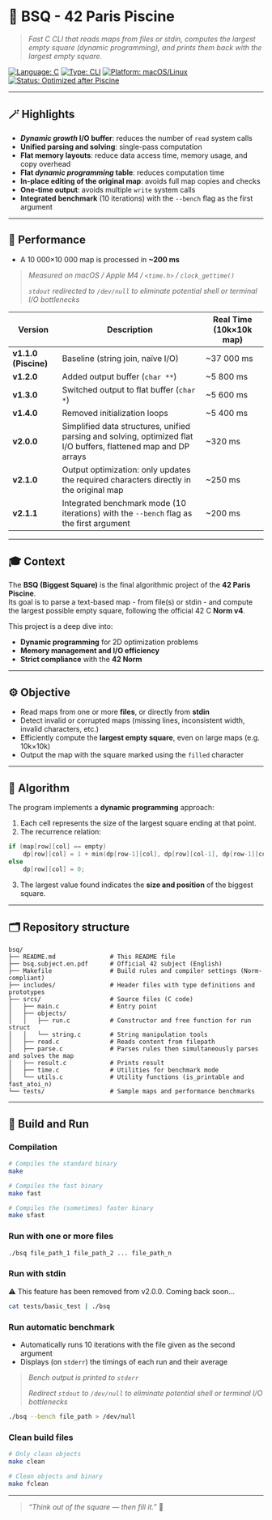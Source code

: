 # 🧩 **BSQ - 42 Paris Piscine**

> _Fast C CLI that reads maps from files or stdin, computes the largest empty square (dynamic programming), and prints them back with the largest empty square._

[![Language: C](https://img.shields.io/badge/language-C-lightgrey)](https://en.wikipedia.org/wiki/C_(programming_language))
[![Type: CLI](https://img.shields.io/badge/type-CLI-8b949e)]()
[![Platform: macOS/Linux](https://img.shields.io/badge/platform-macOS%20%26%20Linux-blue)](https://en.wikipedia.org/wiki/Unix-like)
[![Status: Optimized after Piscine](https://img.shields.io/badge/status-Optimized%20after%20Piscine-darkgreen)]()

---

## 🪄 Highlights

- **_Dynamic growth_ I/O buffer**: reduces the number of `read` system calls  
- **Unified parsing and solving**: single-pass computation  
- **Flat memory layouts**: reduce data access time, memory usage, and copy overhead  
- **Flat _dynamic programming_ table**: reduces computation time  
- **In-place editing of the original map**: avoids full map copies and checks  
- **One-time output**: avoids multiple `write` system calls  
- **Integrated benchmark** (10 iterations) with the `--bench` flag as the first argument

---

## 🚀 Performance
- A 10 000×10 000 map is processed in **~200 ms**

> _Measured on macOS / Apple M4 / `<time.h>` / `clock_gettime()`_
> 
> _`stdout` redirected to `/dev/null` to eliminate potential shell or terminal I/O bottlenecks_

| Version | Description | Real Time (10k×10k map) |
|----------|-------------|------------------------------|
| **v1.1.0 (Piscine)** | Baseline (string join, naïve I/O) | ~37 000 ms |
| **v1.2.0** | Added output buffer (`char **`) | ~5 800 ms |
| **v1.3.0** | Switched output to flat buffer (`char *`) | ~5 600 ms |
| **v1.4.0** | Removed initialization loops | ~5 400 ms |
| **v2.0.0** | Simplified data structures, unified parsing and solving, optimized flat I/O buffers, flattened map and DP arrays | ~320 ms |
| **v2.1.0** | Output optimization: only updates the required characters directly in the original map | ~250 ms |
| **v2.1.1** | Integrated benchmark mode (10 iterations) with the `--bench` flag as the first argument | ~200 ms |

---

## 🎓 **Context**

The **BSQ (Biggest Square)** is the final algorithmic project of the **42 Paris Piscine**.  
Its goal is to parse a text-based map - from file(s) or stdin - and compute the largest possible empty square, following the official 42 C **Norm v4**.

This project is a deep dive into:
- **Dynamic programming** for 2D optimization problems  
- **Memory management and I/O efficiency**  
- **Strict compliance** with the **42 Norm**

---

## ⚙️ **Objective**

- Read maps from one or more **files**, or directly from **stdin**  
- Detect invalid or corrupted maps (missing lines, inconsistent width, invalid characters, etc.)  
- Efficiently compute the **largest empty square**, even on large maps (e.g. 10k×10k)  
- Output the map with the square marked using the `filled` character

---

## 🧩 **Algorithm**

The program implements a **dynamic programming** approach:
1. Each cell represents the size of the largest square ending at that point.  
2. The recurrence relation:
```c
if (map[row][col] == empty)
	dp[row][col] = 1 + min(dp[row-1][col], dp[row][col-1], dp[row-1][col-1]);
else
	dp[row][col] = 0;
```
3. The largest value found indicates the **size and position** of the biggest square.

---

## 🗂️ **Repository structure**

```
bsq/
├── README.md				# This README file
├── bsq.subject.en.pdf		# Official 42 subject (English)
├── Makefile				# Build rules and compiler settings (Norm-compliant)
├── includes/				# Header files with type definitions and prototypes
├── srcs/					# Source files (C code)
│   ├── main.c				# Entry point
│   ├── objects/
│   │   ├── run.c			# Constructor and free function for run struct
│   │   └── string.c		# String manipulation tools
│   ├── read.c				# Reads content from filepath
│   ├── parse.c				# Parses rules then simultaneously parses and solves the map
│   ├── result.c			# Prints result
│   ├── time.c				# Utilities for benchmark mode
│   └── utils.c				# Utility functions (is_printable and fast_atoi_n)
└── tests/					# Sample maps and performance benchmarks
```

---

## 🧰 **Build and Run**

### Compilation
```bash
# Compiles the standard binary
make

# Compiles the fast binary
make fast

# Compiles the (sometimes) faster binary
make sfast
```

### Run with one or more files
```bash
./bsq file_path_1 file_path_2 ... file_path_n
```

### Run with stdin
⚠️ This feature has been removed from v2.0.0.
Coming back soon...
```bash
cat tests/basic_test | ./bsq
```

### Run automatic benchmark
- Automatically runs 10 iterations with the file given as the second argument
- Displays (on `stderr`) the timings of each run and their average
> _Bench output is printed to `stderr`_
> 
> _Redirect `stdout` to `/dev/null` to eliminate potential shell or terminal I/O bottlenecks_
```bash
./bsq --bench file_path > /dev/null
```

### Clean build files
```bash
# Only clean objects
make clean

# Clean objects and binary
make fclean
```

---

> _“Think out of the square — then fill it.”_ 🧠
